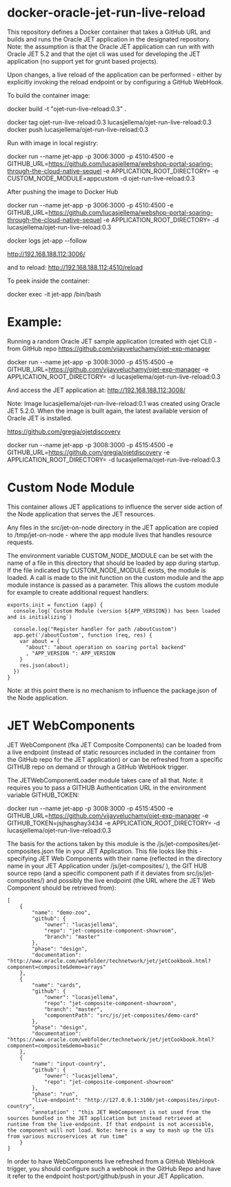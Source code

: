 # docker-oracle-jet-run-live-reload
This repository defines a Docker container that takes a GitHub URL and builds and runs the Oracle JET application in the designated repository. Note: the assumption is that the Oracle JET application can run with with Oracle JET 5.2 and that the ojet cli was used for developing the JET application (no support yet for grunt based projects).

Upon changes, a live reload of the application can be performed - either by explicitly invoking the reload endpoint or by configuring a GitHub WebHook.

To build the container image:

docker build -t "ojet-run-live-reload:0.3" .

docker tag ojet-run-live-reload:0.3 lucasjellema/ojet-run-live-reload:0.3
docker push lucasjellema/ojet-run-live-reload:0.3

Run with image in local registry:

docker run --name jet-app -p 3006:3000 -p 4510:4500  -e GITHUB_URL=https://github.com/lucasjellema/webshop-portal-soaring-through-the-cloud-native-sequel -e APPLICATION_ROOT_DIRECTORY=  -e CUSTOM_NODE_MODULE=appcustom -d ojet-run-live-reload:0.3


After pushing the image to Docker Hub

docker run --name jet-app -p 3006:3000 -p 4510:4500  -e GITHUB_URL=https://github.com/lucasjellema/webshop-portal-soaring-through-the-cloud-native-sequel -e APPLICATION_ROOT_DIRECTORY= -d lucasjellema/ojet-run-live-reload:0.3


docker logs jet-app --follow

http://192.168.188.112:3006/

and to reload:
http://192.168.188.112:4510/reload


To peek inside the container:

docker exec -it jet-app /bin/bash


Example:
=========
Running a random Oracle JET sample application (created with ojet CLI) - from GitHub repo https://github.com/vijayveluchamy/ojet-exp-manager

docker run --name jet-app -p 3008:3000 -p 4515:4500  -e GITHUB_URL=https://github.com/vijayveluchamy/ojet-exp-manager -e APPLICATION_ROOT_DIRECTORY= -d lucasjellema/ojet-run-live-reload:0.3

And access the JET application at:
http://192.168.188.112:3008/


Note:
Image lucasjellema/ojet-run-live-reload:0.1 was created using Oracle JET 5.2.0. When the image is built again, the latest available version of Oracle JET is installed. 


https://github.com/gregja/ojetdiscovery

docker run --name jet-app -p 3008:3000 -p 4515:4500  -e GITHUB_URL=https://github.com/gregja/ojetdiscovery -e APPLICATION_ROOT_DIRECTORY= -d lucasjellema/ojet-run-live-reload:0.3



Custom Node Module
==================
This container allows JET applications to influence the server side action of the Node application that serves the JET resources.

Any files in the src/jet-on-node directory in the JET application are copied to /tmp/jet-on-node - where the app module lives that handles resource requests.

The environment variable CUSTOM_NODE_MODULE can be set with the name of a file in this directory that should be loaded by app during startup. If the file indicated by CUSTOM_NODE_MODULE exists, the module is loaded. A call is made to the init function on the custom module and the app module instance is passed as a parameter. This allows the custom module for example to create additional request handlers:
```
exports.init = function (app) {
  console.log(`Custom Module (version ${APP_VERSION}) has been loaded and is initializing`)

  console.log("Register handler for path /aboutCustom")
  app.get('/aboutCustom', function (req, res) {
    var about = {
      "about": "about operation on soaring portal backend"
      , "APP_VERSION ": APP_VERSION
    }
    res.json(about);
  })
}
```

Note: at this point there is no mechanism to influence the package.json of the Node application.


JET WebComponents
=================
JET WebComponent (fka JET Composite Components) can be loaded from a live endpoint (instead of static resources included in the container from the GitHub repo for the JET application) or can be refreshed from a specific GITHUB repo on demand or through a GitHub WebHook trigger.

The JETWebComponentLoader module takes care of all that. Note: it requires you to pass a GITHUB Authentication URL in the environment variable GITHUB_TOKEN:

docker run --name jet-app -p 3008:3000 -p 4515:4500  -e GITHUB_URL=https://github.com/vijayveluchamy/ojet-exp-manager -e GITHUB_TOKEN=jsjhasghay3434 -e APPLICATION_ROOT_DIRECTORY= -d lucasjellema/ojet-run-live-reload:0.3

The basis for the actions taken by this module is the /js/jet-composites/jet-composites.json file in your JET Application. This file looks like this - specifying JET Web Components with their name (reflected in the directory name in your JET Application under /js/jet-composites/ ), the GIT HUB source repo (and a specific component path if it deviates from src/js/jet-composites/<name of web component>) and possibly the live endpoint (the URL where the JET Web Component should be retrieved from):
```
[
    {
        "name": "demo-zoo",
        "github": {
            "owner": "lucasjellema",
            "repo": "jet-composite-component-showroom",
            "branch": "master"
        },
        "phase": "design",
        "documentation": "http://www.oracle.com/webfolder/technetwork/jet/jetCookbook.html?component=composite&demo=arrays"
    },
    {
        "name": "cards",
        "github": {
            "owner": "lucasjellema",
            "repo": "jet-composite-component-showroom",
            "branch": "master",
            "componentPath": "src/js/jet-composites/demo-card"
        },
        "phase": "design",
        "documentation": "https://www.oracle.com/webfolder/technetwork/jet/jetCookbook.html?component=composite&demo=basic"
    },
    {
        "name": "input-country",
        "github": {
            "owner": "lucasjellema",
            "repo": "jet-composite-component-showroom"
        },
        "phase": "run",
        "live-endpoint": "http://127.0.0.1:3100/jet-composites/input-country",
        "annotation" : "this JET WebComponent is not used from the sources bundled in the JET application but instead retrieved at runtime from the live-endpoint. If that endpoint is not accessible, the component will not load. Note: here is a way to mash up the UIs from various microservices at run time"
    }
]
```

In order to have WebComponents live refreshed from a GitHub WebHook trigger, you should configure such a webhook in the GitHub Repo and have it refer to the endpoint host:port/github/push in your JET Application.